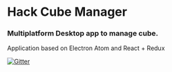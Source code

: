 # Hack Cube Manager

### Multiplatform Desktop app to manage cube.

Application based on Electron Atom and React + Redux

[![Gitter](https://img.shields.io/gitter/room/nwjs/nw.js.svg)](https://gitter.im/HackCubeOrg/General?utm_source=share-link&utm_medium=link&utm_campaign=share-link)
